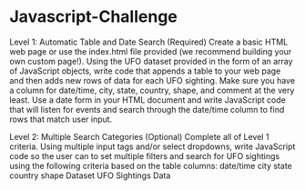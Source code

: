 # Javascript-Challenge
Level 1: Automatic Table and Date Search (Required) Create a basic HTML web page or use the index.html file provided (we recommend building your own custom page!).  Using the UFO dataset provided in the form of an array of JavaScript objects, write code that appends a table to your web page and then adds new rows of data for each UFO sighting.  Make sure you have a column for date/time, city, state, country, shape, and comment at the very least. Use a date form in your HTML document and write JavaScript code that will listen for events and search through the date/time column to find rows that match user input.  

Level 2: Multiple Search Categories (Optional) Complete all of Level 1 criteria.  Using multiple input tags and/or select dropdowns, write JavaScript code so the user can to set multiple filters and search for UFO sightings using the following criteria based on the table columns:  date/time city state country shape Dataset UFO Sightings Data
